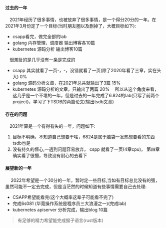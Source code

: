 #### 过去的一年
&emsp;2021年经历了很多事情，也被放弃了很多事情，是一个得分20分的一年。在2021年3月份定了一个目标(当时朋友圈以及删掉了，大概目标如下):
- csapp看完，做完全部的lab
- golang 内存管理，调度器 输出博客各10篇
- kubernetes 源码分析 输出博客10篇

&emsp;很羞耻的是几乎没有一条是完成的
- csapp 其实就看了一页-，-，没错就看了一页(除了2020年看了三章，实在头大)     0%
- golang 源码分析文章，在2021年总共就输出了3篇                               15%
- kubernetes 源码分析的文章，只输出了两篇                                    20%
&emsp;所以从这个角度来看，这几乎是一个不堪的一年，但是过去的一年完成了6.824的lab(只写了前两个project)，学习了下TSDB的两篇论文(输出tsdb文章)


#### 存在的问题

&emsp;2021年算是一个有得有失的一年，问题如下:
1. 目标不明确，不知道自己想要干啥，6824是属于脑袋一发热想要看的东西 tsdb也是
2. 没有持久的恒心,一遇到问题容易放弃， cspp 就看了一页(4章cpu)， 第四章确实看了很懵，导致没有耐心的去看下



#### 展望新的一年
&emsp; 2022年希望是一个30分的一年，暂时定一些目标,当如有目标总比没有的强，虽然可能不一定去完成，但是当茫然的时候知道有些事情需要自己去处理:
- CSAPP希望能看完(这个大概率这辈子可能看不完了)
- 完成6s081 (毕竟操作系统是程序员三大浪漫之一)(完成lab)
- kubernetes apiserver 分析完成，输出blog 10篇
> 有足够的精力希望能完成猴子语言(rust版本)
